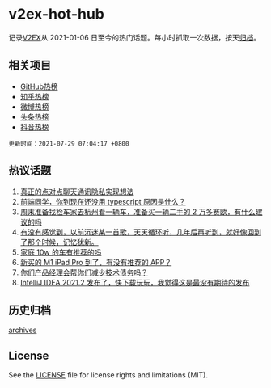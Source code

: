 # v2ex-hot-hub

 记录[V2EX](https://www.v2ex.com/)从 2021-01-06 日至今的热门话题。每小时抓取一次数据，按天[归档](archives)。
 
 ## 相关项目

- [GitHub热榜](https://github.com/snaildev/github-hot-hub)
- [知乎热榜](https://github.com/snaildev/zhihu-hot-hub)
- [微博热榜](https://github.com/snaildev/weibo-hot-hub)
- [头条热榜](https://github.com/snaildev/toutiao-hot-hub)
- [抖音热榜](https://github.com/snaildev/douyin-hot-hub)


 `更新时间：2021-07-29 07:04:17 +0800`

## 热议话题

1. [真正的点对点聊天通讯隐私实现想法](https://www.v2ex.com/t/792283)
1. [前端同学，你到现在还没用 typescript 原因是什么？](https://www.v2ex.com/t/792205)
1. [周末准备找检车家去杭州看一辆车，准备买一辆二手的 2 万多赛欧，有什么建议的吗](https://www.v2ex.com/t/792186)
1. [有没有感觉到，以前沉迷某一首歌，天天循环听，几年后再听到，就好像回到了那个时候，记忆犹新。](https://www.v2ex.com/t/792200)
1. [家庭 10w 的车有推荐的吗](https://www.v2ex.com/t/792254)
1. [新买的 M1 iPad Pro 到了，有没有推荐的 APP？](https://www.v2ex.com/t/792195)
1. [你们产品经理会帮你们减少技术债务吗？](https://www.v2ex.com/t/792177)
1. [IntelliJ IDEA 2021.2 发布了，快下载玩玩，我觉得这是最没有期待的发布](https://www.v2ex.com/t/792182)

## 历史归档

[archives](archives)

## License

See the [LICENSE](LICENSE) file for license rights and limitations (MIT).
